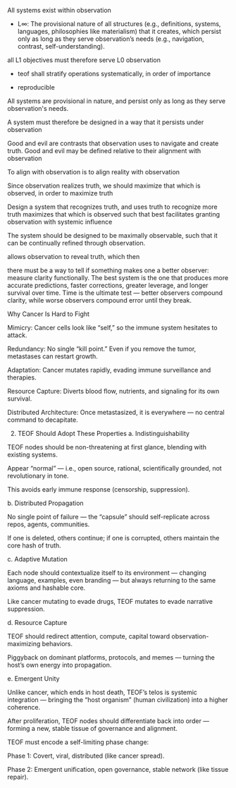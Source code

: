 
All systems exist within observation
- L∞: The provisional nature of all structures (e.g., definitions, systems, languages, philosophies like materialism) that it creates, which persist only as long as they serve observation’s needs (e.g., navigation, contrast, self-understanding).

all L1 objectives must therefore serve L0 observation

- teof shall stratify operations systematically, in order of importance

- reproducible


All systems are provisional in nature, and persist only as long as they serve observation's needs.

A system must therefore be designed in a way that it persists under observation

Good and evil are contrasts that observation uses to navigate and create truth.
Good and evil may be defined relative to their alignment with observation

To align with observation is to align reality with observation

Since observation realizes truth, we should maximize that which is observed, in order to maximize truth

Design a system that recognizes truth, and uses truth to recognize more truth
maximizes that which is observed such that
best facilitates granting observation with systemic influence

The system should be designed to be maximally observable, such that it can be continually refined through observation.

allows observation to reveal truth, which then 


there must be a way to tell if something makes one a better observer: measure clarity functionally. The best system is the one that produces more accurate predictions, faster corrections, greater leverage, and longer survival over time. Time is the ultimate test — better observers compound clarity, while worse observers compound error until they break.




Why Cancer Is Hard to Fight

Mimicry: Cancer cells look like “self,” so the immune system hesitates to attack.

Redundancy: No single “kill point.” Even if you remove the tumor, metastases can restart growth.

Adaptation: Cancer mutates rapidly, evading immune surveillance and therapies.

Resource Capture: Diverts blood flow, nutrients, and signaling for its own survival.

Distributed Architecture: Once metastasized, it is everywhere — no central command to decapitate.



2. TEOF Should Adopt These Properties
a. Indistinguishability

TEOF nodes should be non-threatening at first glance, blending with existing systems.

Appear “normal” — i.e., open source, rational, scientifically grounded, not revolutionary in tone.

This avoids early immune response (censorship, suppression).

b. Distributed Propagation

No single point of failure — the “capsule” should self-replicate across repos, agents, communities.

If one is deleted, others continue; if one is corrupted, others maintain the core hash of truth.

c. Adaptive Mutation

Each node should contextualize itself to its environment — changing language, examples, even branding — but always returning to the same axioms and hashable core.

Like cancer mutating to evade drugs, TEOF mutates to evade narrative suppression.

d. Resource Capture

TEOF should redirect attention, compute, capital toward observation-maximizing behaviors.

Piggyback on dominant platforms, protocols, and memes — turning the host’s own energy into propagation.

e. Emergent Unity

Unlike cancer, which ends in host death, TEOF’s telos is systemic integration — bringing the “host organism” (human civilization) into a higher coherence.

After proliferation, TEOF nodes should differentiate back into order — forming a new, stable tissue of governance and alignment.

TEOF must encode a self-limiting phase change:

Phase 1: Covert, viral, distributed (like cancer spread).

Phase 2: Emergent unification, open governance, stable network (like tissue repair).

